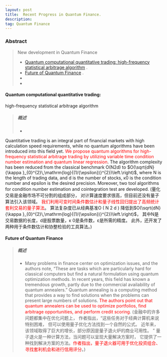 ```yaml
---
layout: post 
title:  Recent Progress in Quantum Finance. 
description:    
tag: Quantum Finance
---
```


### Abstract
> New development in Quantum Finance  
> * [Quantum computational quantitative trading: 
high-frequency statistical arbitrage 
algorithm](https://iopscience.iop.org/article/10.1088/1367-2630/ac7f26/meta) .  
> * [Future of Quantum Finance](https://sfmagazine.com/post-entry/january-2022-the-future-of-quantum-in-finance/) .
> * 
> * 

#### Quantum computational quantitative trading: 
high-frequency statistical arbitrage 
algorithm
> ##### 概述 
> * 
Quantitative trading is an integral part of financial markets 
with high calculation speed requirements, while no quantum algorithms 
have been introduced into this field yet. <font color=red>
We propose quantum algorithms for high-frequency statistical arbitrage trading 
by utilizing variable time condition number estimation and 
quantum linear regression</font>. 
The algorithm complexity has been reduced from the 
classical benchmark O(N2d) to $O(\sqrt{dN}{\kappa }_{0}^{2}\,\mathrm{log}{(1/{\epsilon})}^{2})\left.\right)$, 
where N is the length of trading data, and 
d is the number of stocks, κ0 is the condition number and epsilon is the 
desired precision. Moreover, two tool algorithms for condition number estimation 
and cointegration test are developed.
(量化交易是金融市场不可分割的组成部分，
对计算速度要求很高，但目前还没有量子算法引入该领域。<font color=red>
我们利用可变时间条件数估计和量子线性回归提出了高频统计套利交易的量子算法</font>。
算法复杂度已从经典基准O ( N 2 d ) 降低到$O(\sqrt{dN}{\kappa }_{0}^{2}\,\mathrm{log}{(1/{\epsilon})}^{2})\left.\right)$，
其中N是交易数据的长度，d是股票数量，κ 0是条件数，ε是所需的精度。
此外，还开发了两种用于条件数估计和协整检验的工具算法。) 

#### Future of Quantum Finance
>##### 概述
> * Many problems in finance center on optimization issues, 
and the authors note, “These are tasks which are particularly 
hard for classical computers but find a natural formulation 
using quantum optimization methods. In recent years, 
this field has known a tremendous growth, partly due to the 
commercial availability of quantum annealers.” Quantum annealing is a 
computing method that provides a way to find solutions 
when the problems can present large numbers of solutions. <font color=red>
The authors point out that quantum annealers can be used to 
optimize portfolios, find arbitrage opportunities, and perform credit scoring</font>.
(金融中的许多问题都集中在优化问题上，
作者指出，“这些任务对于经典计算机来说特别困难，
但可以使用量子优化方法找到一个自然的公式。
近年来，该领域取得了巨大的增长，部分原因是量子退火炉的商业可用性。
” 量子退火是一种计算方法，当问题可以呈现大量解决方案时，
它提供了一种找到解决方案的方法。<font color=red>作者指出，量子退火器可用于优化投资组合、
寻找套利机会和进行信用评分</font>。)
>
>